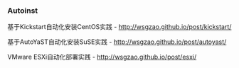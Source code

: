 ### Autoinst

基于Kickstart自动化安装CentOS实践 - http://wsgzao.github.io/post/kickstart/

基于AutoYaST自动化安装SuSE实践 - http://wsgzao.github.io/post/autoyast/

VMware ESXi自动化部署实践 - http://wsgzao.github.io/post/esxi/